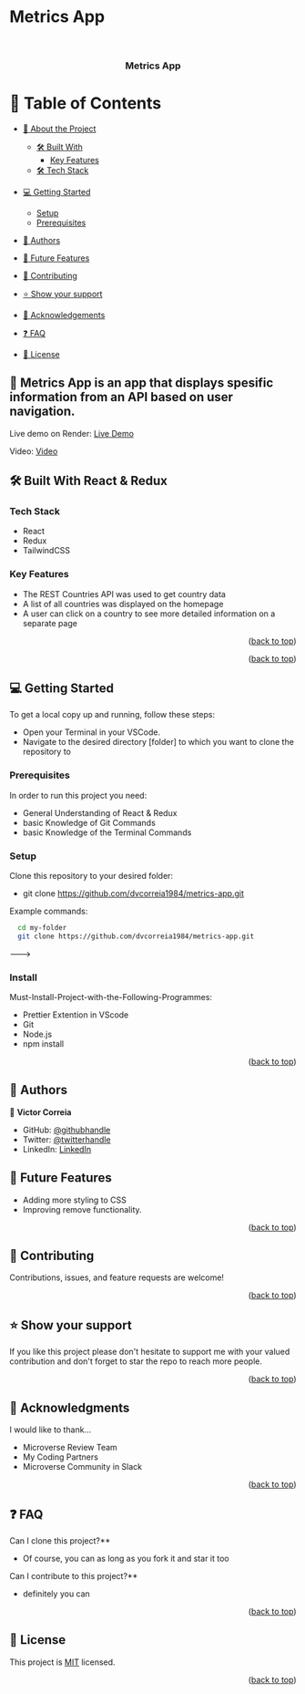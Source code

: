 # Metrics App

<a name="readme-top"></a>

<div align="center">

  <br/>

  <h3><b>Metrics App</b></h3>

</div>

# 📗 Table of Contents

- [📖 About the Project](#about-project)

  - [🛠 Built With](#built-with)
    - [Key Features](#key-features)
  - [🛠 Tech Stack](#tech-stack)

- [💻 Getting Started](#getting-started)
  - [Setup](#setup)
  - [Prerequisites](#prerequisites)
- [👥 Authors](#authors)
- [🔭 Future Features](#future-features)
- [🤝 Contributing](#contributing)
- [⭐️ Show your support](#support)
- [🙏 Acknowledgements](#acknowledgements)
- [❓ FAQ](#faq)
- [📝 License](#license)

## 📖 Metrics App is an app that displays spesific information from an API based on user navigation. 

Live demo on Render: [Live Demo](https://countries-hc2y.onrender.com/)

Video: [Video](https://www.loom.com/share/5b47238316514ea88d135a30003ccbf8?sid=ea93f3d1-6dc3-4cb0-9907-2145c3078b06)

## 🛠 Built With <a name="built-with">React & Redux</a>

### Tech Stack <a name="tech-stack"></a>

  <ul>
    <li>React</li>
    <li>Redux</li>
    <li>TailwindCSS</li>
  </ul>

### Key Features <a name="key-features">

- The REST Countries API was used to get country data
- A list of all countries was displayed on the homepage
- A user can click on a country to see more detailed information on a separate page

<p align="right">(<a href="#readme-top">back to top</a>)</p>

<p align="right">(<a href="#readme-top">back to top</a>)</p>

## 💻 Getting Started <a name="getting-started"></a>

To get a local copy up and running, follow these steps:

- Open your Terminal in your VSCode.
- Navigate to the desired directory [folder] to which you want to clone the repository to


### Prerequisites

In order to run this project you need:

- General Understanding of React & Redux
- basic Knowledge of Git Commands
- basic Knowledge of the Terminal Commands

### Setup

Clone this repository to your desired folder:

- git clone https://github.com/dvcorreia1984/metrics-app.git

Example commands:

```sh
  cd my-folder
  git clone https://github.com/dvcorreia1984/metrics-app.git

```

--->

### Install

Must-Install-Project-with-the-Following-Programmes:

- Prettier Extention in VScode
- Git
- Node.js
- npm install

<p align="right">(<a href="#readme-top">back to top</a>)</p>

## 👥 Authors <a name="authors"></a>

👤 **Victor Correia**

- GitHub: [@githubhandle](https://github.com/dvcorreia1984)
- Twitter: [@twitterhandle](https://twitter.com/dvcorreia1984)
- LinkedIn: [LinkedIn](https://linkedin.com/in/dvcorreia)

## 🔭 Future Features <a name="future-features"></a>

- Adding more styling to CSS
- Improving remove functionality. 

<p align="right">(<a href="#readme-top">back to top</a>)</p>

## 🤝 Contributing <a name="contributing"></a>

Contributions, issues, and feature requests are welcome!


<p align="right">(<a href="#readme-top">back to top</a>)</p>

## ⭐️ Show your support <a name="support"></a>

If you like this project please don't hesitate to support me with your valued contribution and don't forget to star the repo to reach more
people.

<p align="right">(<a href="#readme-top">back to top</a>)</p>

## 🙏 Acknowledgments <a name="acknowledgements"></a>

I would like to thank...

- Microverse Review Team
- My Coding Partners
- Microverse Community in Slack

<p align="right">(<a href="#readme-top">back to top</a>)</p>

## ❓ FAQ <a name="faq"></a>

Can I clone this project?\*\*

- Of course, you can as long as you fork it and star it too

Can I contribute to this project?\*\*

- definitely you can

<p align="right">(<a href="#readme-top">back to top</a>)</p>

## 📝 License <a name="license"></a>

This project is [MIT](LICENSE) licensed.

<p align="right">(<a href="#readme-top">back to top</a>)</p>